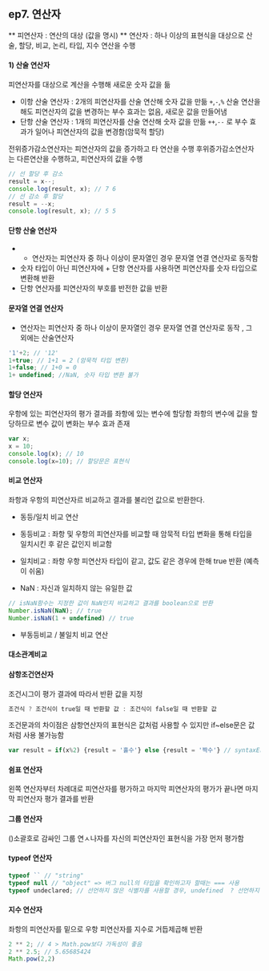 ## ep7. 연산자
** 피연산자 : 연산의 대상 (값을 명시)
** 연산자 : 하나 이상의 표현식을 대상으로 산술, 할당, 비교, 논리, 타입, 지수 연산을 수행 

#### 1) 산술 연산자 
피연산자를 대상으로 계산을 수행해 새로운 숫자 값을 듦

* 이항 산술 연산자 : 2개의 피연산자를 산술 연산해 숫자 값을 만듦
`+`,`-`,`%` 산술 연산을 해도 피연산자의 값을 변경하는 부수 효과는 없음, 새로운 값을 만들어냄 
* 단항 산술 연산자 : 1개의 피연산자를 산술 연산해 숫자 값을 만듦
`++`,`--` 로 부수 효과가 일어나 피연산자의 값을 변경함(암묵적 할당)

전위증가감소연산자는 피연산자의 값을 증가하고 타 연산을 수행 
후위증가감소연산자는 다른연산을 수행하고, 피연산자의 값을 수행 
```js 
// 선 할당 후 감소
result = x--;
console.log(result, x); // 7 6
// 선 감소 후 할당 
result = --x;
console.log(result, x); // 5 5
```

#### 단항 산술 연산자 
* + 연산자는 피연산자 중 하나 이상이 문자열인 경우 문자열 연결 연산자로 동작함
* 숫자 타입이 아닌 피연산자에 + 단항 연산자를 사용하면 피연산자를 숫자 타입으로 변환해 반환 
* 단항 연산자를 피연산자의 부호를 반전한 값을 반환 

#### 문자열 연결 연산자 
+ 연산자는 피연산자 중 하나 이상이 문자열인 경우 문자열 연결 연산자로 동작 , 그 외에는 산술연산자 
```js
'1'+2; // '12'
1+true; // 1+1 = 2 (암묵적 타입 변환)
1+false; // 1+0 = 0
1+ undefined; //NaN, 숫자 타입 변환 불가 
```

#### 할당 연산자
우항에 있는 피연산자의 평가 결과를 좌항에 있는 변수에 할당함 
좌항의 변수에 값을 할당하므로 변수 값이 변화는 부수 효과 존재 
```js
var x;
x = 10;
console.log(x); // 10
console.log(x=10); // 할당문은 표현식
```

#### 비교 연산자 
좌항과 우항의 피연산자르 비교하고 결과를 불리언 값으로 반환한다.
* 동등/일치 비교 연산
- 동등비교 : 좌항 및 우항의 피연산자를 비교할 때 암묵적 타입 변화을 통해 타입을 일치시킨 후 같은 값인지 비교함 
- 일치비교 : 좌항 우항 피연산자 타입이 같고, 값도 같은 경우에 한해 true 반환 (예측이 쉬움)

- NaN : 자신과 일치하지 않는 유일한 값
```js
// isNaN함수는 지정한 값이 NaN인지 비교하고 결과를 boolean으로 반환 
Number.isNaN(NaN); // true
Number.isNaN(1 + undefined) // true
```
* 부동등비교 / 불일치 비교 연산 

#### 대소관계비교

#### 삼항조건연산자
조건시그이 평가 결과에 따라서 반환 값을 지정 
```js
조건식 ? 조건식이 true일 때 반환할 값 : 조건식이 false일 때 반환할 값
```
조건문과의 차이점은 삼항연산자의 표현식은 값처럼 사용할 수 있지만 if~else문은 값처럼 사용 불가능함 
```js
var result = if(x%2) {result = '홀수'} else {result = '짝수'} // syntaxError : Unexpected token if
```
#### 쉼표 연산자
왼쪽 연산자부터 차례대로 피연산자를 평가하고 마지막 피연산자의 평가가 끝나면 마지막 피연산자 평가 결과를 반환 

#### 그룹 연산자 
()소괄호로 감싸인 그룹 연ㅅ나자를 자신의 피연산자인 표현식을 가장 먼저 평가함

#### typeof 연산자
```js
typeof `` // "string"
typeof null // "object" => 버그 null의 타입을 확인하고자 할때는 === 사용
typeof undeclared; // 선언하지 않은 식별자를 사용할 경우, undefined  ? 선언하지 않는데 undefined? typeof가되는 순간 할당이 아닌 선언이 되서 그런건가?
```

#### 지수 연산자 
좌항의 피연산자를 밑으로 우항 피연산자를 지수로 거듭제곱해 반환 
```js
2 ** 2; // 4 > Math.pow보다 가독성이 좋음
2 ** 2.5; // 5.65685424
Math.pow(2,2)
```
